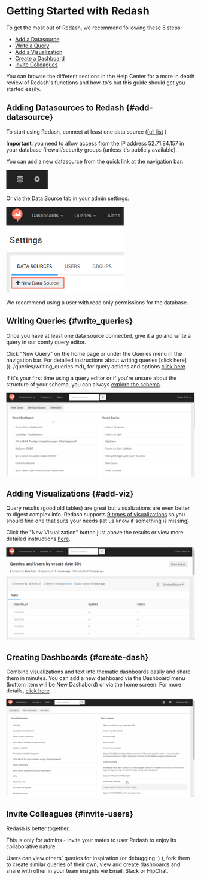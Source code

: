 # Getting Started with Redash

To get the most out of Redash, we recommend following these 5 steps:
* [Add a Datasource](#add-datasource)
* [Write a Query](#write_queries)
* [Add a Visualization](#add-viz)
* [Create a Dashboard](#create_new_dash)
* [Invite Colleagues](#invite-users)

You can browse the different sections in the Help Center for a more in depth review of Redash's functions and how-to's but this guide should get you started easily.

## Adding Datasources to Redash {#add-datasource}

To start using Redash, connect at least one data source ([full list](../aboutrd/aboutrd.md#supported_data_sources) )

**Important**: you need to allow access from the IP address 52.71.84.157 in your database firewall/security groups (unless it's publicly available).

You can add a new datasource from the quick link at the navigation bar:

![](../assets/data_source_quick_link.png)

Or via the Data Source tab in your admin settings:

![](../assets/add_new_datasource.png)

We recommend using a user with read only permissions for the database.

## Writing Queries {#write_queries}

Once you have at least one data source connected, give it a go and write a query in our comfy query editor.

Click "New Query" on the home page or under the Queries menu in the navigation bar. For detailed instructions about writing queries [click here]((../queries/writing_queries.md), for query actions and options [click here](../queries/query_actions.md).

If it's your first time using a query editor or if you're unsure about the structure of your schema, you can always [explore the schema](../queries/writing_queries.md#exploring-schemas).

![](../assets/gifs/queries/add_new_query.gif)

## Adding Visualizations {#add-viz}

Query results (good old tables) are great but visualizations are even better to digest complex info. Redash supports [9 types of visualizations](../visualization/visualization.md#viz_types) so you should find one that suits your needs (let us know if something is missing).

Click the "New Visualization" button just above the results or view more detailed instructions [here](../visualization/visualization.md#viz_types).

![](../assets/gifs/visualization/new_viz.gif)

## Creating Dashboards {#create-dash}

Combine visualizations and text into thematic dashboards easily and share them in minutes. You can add a new dashboard via the Dashboard menu (bottom item will be New Dashabord) or via the home screen. For more details, [click here](../dashboards/dashboards.md).

![](../assets/gifs/dashboards/Dashboards.gif)

## Invite Colleagues {#invite-users}

Redash is better together.

This is only for admins - invite your mates to user Redash to enjoy its collaborative nature.

Users can view others' queries for inspiration (or debugging ;) ), fork them to create similar queries of their own, view and create dashboards and share with other in your team insights vie Email, Slack or HipChat.
